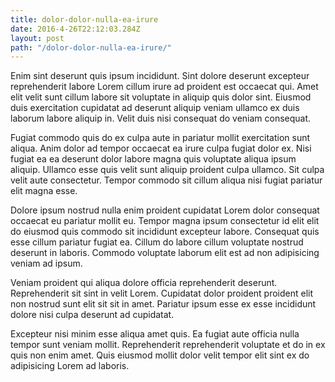 ```yaml
---
title: dolor-dolor-nulla-ea-irure
date: 2016-4-26T22:12:03.284Z
layout: post
path: "/dolor-dolor-nulla-ea-irure/"
---
```


Enim sint deserunt quis ipsum incididunt. Sint dolore deserunt excepteur reprehenderit labore Lorem cillum irure ad proident est occaecat qui. Amet elit velit sunt cillum labore sit voluptate in aliquip quis dolor sint. Eiusmod duis exercitation cupidatat ad deserunt aliquip veniam ullamco ex duis laborum labore aliquip in. Velit duis nisi consequat do veniam consequat.

Fugiat commodo quis do ex culpa aute in pariatur mollit exercitation sunt aliqua. Anim dolor ad tempor occaecat ea irure culpa fugiat dolor ex. Nisi fugiat ea ea deserunt dolor labore magna quis voluptate aliqua ipsum aliquip. Ullamco esse quis velit sunt aliquip proident culpa ullamco. Sit culpa velit aute consectetur. Tempor commodo sit cillum aliqua nisi fugiat pariatur elit magna esse.

Dolore ipsum nostrud nulla enim proident cupidatat Lorem dolor consequat occaecat eu pariatur mollit eu. Tempor magna ipsum consectetur id elit elit do eiusmod quis commodo sit incididunt excepteur labore. Consequat quis esse cillum pariatur fugiat ea. Cillum do labore cillum voluptate nostrud deserunt in laboris. Commodo voluptate laborum elit est ad non adipisicing veniam ad ipsum.

Veniam proident qui aliqua dolore officia reprehenderit deserunt. Reprehenderit sit sint in velit Lorem. Cupidatat dolor proident proident elit non nostrud sunt elit sit sit in amet. Pariatur ipsum esse ex esse incididunt dolore nisi culpa deserunt ad cupidatat.

Excepteur nisi minim esse aliqua amet quis. Ea fugiat aute officia nulla tempor sunt veniam mollit. Reprehenderit reprehenderit voluptate et do in ex quis non enim amet. Quis eiusmod mollit dolor velit tempor elit sint ex do adipisicing Lorem ad laboris.